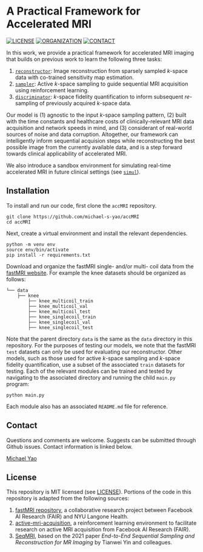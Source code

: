 # A Practical Framework for Accelerated MRI

[![LICENSE](https://img.shields.io/badge/license-MIT-green.svg)](LICENSE.md)
[![ORGANIZATION](https://img.shields.io/badge/Microsoft-0078d4?style=flat&logo=microsoft&logoColor=white)](https://www.microsoft.com/en-us/research/)
[![CONTACT](https://img.shields.io/badge/contact-michael.yao%40pennmedicine.upenn.edu-blue)](mailto:michael.yao@pennmedicine.upenn.edu)

In this work, we provide a practical framework for accelerated MRI imaging that builds on previous work to learn the following three tasks:

  1. [`reconstructor`](reconstructor): Image reconstruction from sparsely sampled $k$-space data with co-trained sensitivity map estimation.
  2. [`sampler`](sampler): Active $k$-space sampling to guide sequential MRI acquisition using reinforcement learning.
  3. [`discriminator`](discriminator): $k$-space fidelity quantification to inform subsequent *re*-sampling of previously acquired $k$-space data.

Our model is (1) agnostic to the input $k$-space sampling pattern, (2) built with the time constants and healthcare costs of clinically-relevant MRI data acquisition and network speeds in mind, and (3) considerant of real-world sources of noise and data corruption. Altogether, our framework can intelligently inform sequential acquision steps while reconstructing the best possible image from the currently available data, and is a step forward towards clinical applicability of accelerated MRI.

We also introduce a sandbox environment for simulating real-time accelerated MRI in future clinical settings (see [`simul`](simul)). 

## Installation

To install and run our code, first clone the `accMRI` repository.

```
git clone https://github.com/michael-s-yao/accMRI
cd accMRI
```

Next, create a virtual environment and install the relevant dependencies.

```
python -m venv env
source env/bin/activate
pip install -r requirements.txt
```

Download and organize the fastMRI single- and/or multi- coil data from the [fastMRI website](https://fastmri.med.nyu.edu/). For example the knee datasets should be organized as follows:

```
└── data
    ├── knee       
        ├── knee_multicoil_train
        ├── knee_multicoil_val
        ├── knee_multicoil_test
        ├── knee_singlecoil_train
        ├── knee_singlecoil_val
        ├── knee_singlecoil_test
```

Note that the parent directory `data` is the same as the `data` directory in this repository. For the purposes of testing our models, we note that the fastMRI `test` datasets can only be used for evaluating our reconstructor. Other models, such as those used for active $k$-space sampling and $k$-space fidelity quantification, use a subset of the associated `train` datasets for testing. Each of the relevant modules can be trained and tested by navigating to the associated directory and running the child `main.py` program:

```
python main.py
```

Each module also has an associated `README.md` file for reference.

## Contact

Questions and comments are welcome. Suggests can be submitted through Github issues. Contact information is linked below.

[Michael Yao](mailto:michael.yao@pennmedicine.upenn.edu)

## License

This repository is MIT licensed (see [LICENSE](LICENSE.md)). Portions of the code in this repository is adapted from the following sources:

  1. [fastMRI repository](https://github.com/facebookresearch/fastMRI), a collaborative research project between Facebook AI Research (FAIR) and NYU Langone Health.
  2. [active-mri-acquisition](https://github.com/facebookresearch/active-mri-acquisition), a reinforcement learning environment to facilitate research on active MRI acquisition from Facebook AI Research (FAIR).
  3. [SeqMRI](https://github.com/tianweiy/SeqMRI), based on the 2021 paper *End-to-End Sequential Sampling and Reconstruction for MR Imaging* by Tianwei Yin and colleagues.
